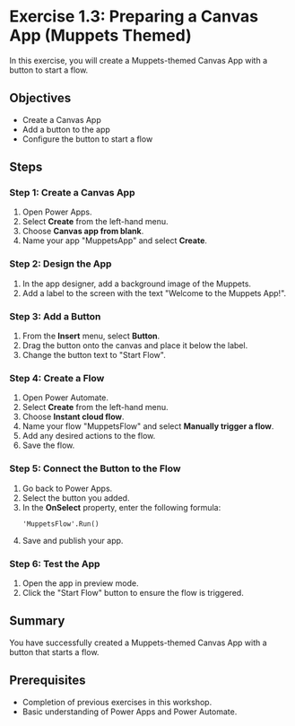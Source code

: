 # Exercise 1.3: Preparing a Canvas App (Muppets Themed)

In this exercise, you will create a Muppets-themed Canvas App with a button to start a flow.

## Objectives
- Create a Canvas App
- Add a button to the app
- Configure the button to start a flow

## Steps

### Step 1: Create a Canvas App
1. Open Power Apps.
2. Select **Create** from the left-hand menu.
3. Choose **Canvas app from blank**.
4. Name your app "MuppetsApp" and select **Create**.

### Step 2: Design the App
1. In the app designer, add a background image of the Muppets.
2. Add a label to the screen with the text "Welcome to the Muppets App!".

### Step 3: Add a Button
1. From the **Insert** menu, select **Button**.
2. Drag the button onto the canvas and place it below the label.
3. Change the button text to "Start Flow".

### Step 4: Create a Flow
1. Open Power Automate.
2. Select **Create** from the left-hand menu.
3. Choose **Instant cloud flow**.
4. Name your flow "MuppetsFlow" and select **Manually trigger a flow**.
5. Add any desired actions to the flow.
6. Save the flow.

### Step 5: Connect the Button to the Flow
1. Go back to Power Apps.
2. Select the button you added.
3. In the **OnSelect** property, enter the following formula:
    ```plaintext
    'MuppetsFlow'.Run()
    ```
4. Save and publish your app.

### Step 6: Test the App
1. Open the app in preview mode.
2. Click the "Start Flow" button to ensure the flow is triggered.

## Summary
You have successfully created a Muppets-themed Canvas App with a button that starts a flow.

## Prerequisites
- Completion of previous exercises in this workshop.
- Basic understanding of Power Apps and Power Automate.
